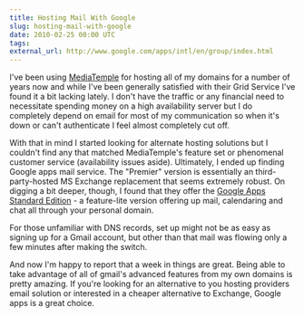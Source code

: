 ```yaml
---
title: Hosting Mail With Google
slug: hosting-mail-with-google
date: 2010-02-25 00:00 UTC
tags:
external_url: http://www.google.com/apps/intl/en/group/index.html
---
```


I've been using [MediaTemple](http://www.mediatemple.net) for hosting all of my domains for a number of years now and while I've been generally satisfied with their Grid Service I've found it a bit lacking lately. I don't have the traffic or any financial need to necessitate spending money on a high availability server but I do completely depend on email for most of my communication so when it's down or can't authenticate I feel almost completely cut off.

With that in mind I started looking for alternate hosting solutions but I couldn't find any that matched MediaTemple's feature set or phenomenal customer service (availability issues aside). Ultimately, I ended up finding Google apps mail service. The "Premier" version is essentially an third-party-hosted MS Exchange replacement that seems extremely robust. On digging a bit deeper, though, I found that they offer the [Google Apps Standard Edition](http://www.google.com/apps/intl/en/group/index.html) - a feature-lite version offering up mail, calendaring and chat all through your personal domain.

For those unfamiliar with DNS records, set up might not be as easy as signing up for a Gmail account, but other than that mail was flowing only a few minutes after making the switch.

And now I'm happy to report that a week in things are great. Being able to take advantage of all of gmail's advanced features from my own domains is pretty amazing. If you're looking for an alternative to you hosting providers email solution or interested in a cheaper alternative to Exchange, Google apps is a great choice.
